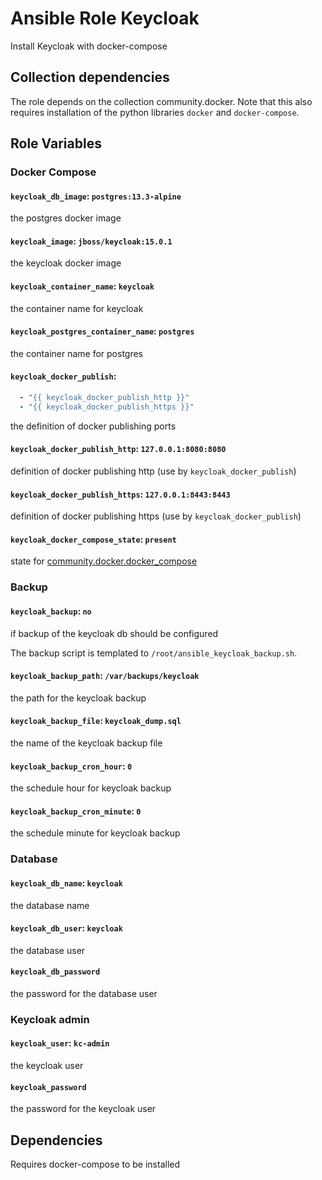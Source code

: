 # Ansible Role Keycloak

Install Keycloak with docker-compose

## Collection dependencies

The role depends on the collection community.docker.
Note that this also requires installation of the python libraries `docker` and `docker-compose`.

## Role Variables

### Docker Compose
#### `keycloak_db_image`: `postgres:13.3-alpine`

the postgres docker image

#### `keycloak_image`: `jboss/keycloak:15.0.1`

the keycloak docker image

#### `keycloak_container_name`: `keycloak`

the container name for keycloak

#### `keycloak_postgres_container_name`: `postgres`

the container name for postgres

#### `keycloak_docker_publish`:

```yaml
  - "{{ keycloak_docker_publish_http }}"
  - "{{ keycloak_docker_publish_https }}"
```

the definition of docker publishing ports

#### `keycloak_docker_publish_http`: `127.0.0.1:8080:8080`

definition of docker publishing http (use by `keycloak_docker_publish`)

#### `keycloak_docker_publish_https`: `127.0.0.1:8443:8443`

definition of docker publishing https (use by `keycloak_docker_publish`)

#### `keycloak_docker_compose_state`: `present`

state for [community.docker.docker_compose](https://docs.ansible.com/ansible/latest/collections/community/docker/docker_compose_module.html)

### Backup
#### `keycloak_backup`: `no`

if backup of the keycloak db should be configured

The backup script is templated to `/root/ansible_keycloak_backup.sh`.

#### `keycloak_backup_path`: `/var/backups/keycloak`

the path for the keycloak backup

#### `keycloak_backup_file`: `keycloak_dump.sql`

the name of the keycloak backup file

#### `keycloak_backup_cron_hour`: `0`

the schedule hour for keycloak backup

#### `keycloak_backup_cron_minute`: `0`

the schedule minute for keycloak backup

### Database
#### `keycloak_db_name`: `keycloak`

the database name

#### `keycloak_db_user`: `keycloak`

the database user

#### `keycloak_db_password`

the password for the database user

### Keycloak admin

#### `keycloak_user`: `kc-admin`

the keycloak user

#### `keycloak_password`

the password for the keycloak user

## Dependencies

Requires docker-compose to be installed